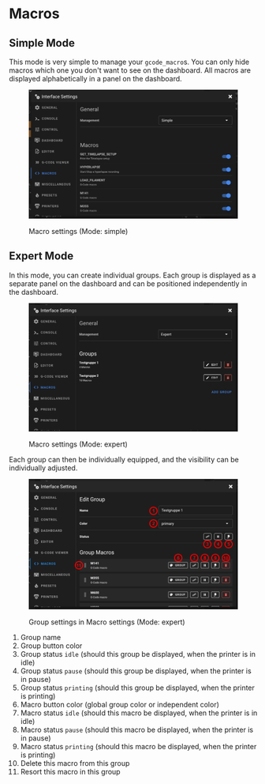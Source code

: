 # Macros

## Simple Mode

This mode is very simple to manage your `gcode_macro`s. You can only hide macros which one you don't want to see on the dashboard. All macros are displayed alphabetically in a panel on the dashboard.

<figure><img src="../../.gitbook/assets/image (15) (1).png" alt=""><figcaption><p>Macro settings (Mode: simple)</p></figcaption></figure>

## Expert Mode

In this mode, you can create individual groups. Each group is displayed as a separate panel on the dashboard and can be positioned independently in the dashboard.

<figure><img src="../../.gitbook/assets/image (7) (1).png" alt=""><figcaption><p>Macro settings (Mode: expert)</p></figcaption></figure>

Each group can then be individually equipped, and the visibility can be individually adjusted.

<figure><img src="../../.gitbook/assets/settings-macro-expert.png" alt=""><figcaption><p>Group settings in Macro settings (Mode: expert)</p></figcaption></figure>

1. Group name
2. Group button color
3. Group status `idle` (should this group be displayed, when the printer is in idle)
4. Group status `pause` (should this group be displayed, when the printer is in pause)
5. Group status `printing` (should this group be displayed, when the printer is printing)
6. Macro button color (global group color or independent color)
7. Macro status `idle` (should this macro be displayed, when the printer is in idle)
8. Macro status `pause` (should this macro be displayed, when the printer is in pause)
9. Macro status `printing` (should this macro be displayed, when the printer is printing)
10. Delete this macro from this group
11. Resort this macro in this group
